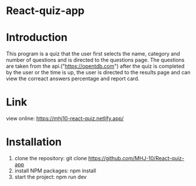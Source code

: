 # React-quiz-app

# Introduction
  This program is a quiz that the user first selects the name, category and number of questions and is directed to the questions page. 
  The questions are taken from the api.("https://opentdb.com")
  after the quiz is completed by the user or the time is up, the user is directed to the results page and can view the correact answers percentage and report card.

# Link
  view online: https://mhj10-react-quiz.netlify.app/

# Installation
  1. clone the repository:
     git clone https://github.com/MHJ-10/React-quiz-app
  2. install NPM packages:
     npm install
  3. start the project:
     npm run dev